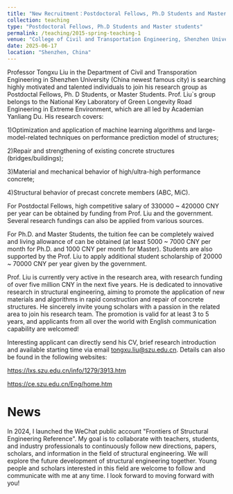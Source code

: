 ```yaml
---
title: "New Recruitment：Postdoctoral Fellows, Ph.D Students and Master students"
collection: teaching
type: "Postdoctoral Fellows, Ph.D Students and Master students"
permalink: /teaching/2015-spring-teaching-1
venue: "College of Civil and Transportation Engineering, Shenzhen University"
date: 2025-06-17
location: "Shenzhen, China"
---
```


Professor Tongxu Liu in the Department of Civil and Transporation Engineering in Shenzhen University (China newest famous city) is searching highly motivated and talented individuals to join his research group as Postdoctal Fellows, Ph. D Students, or Master Students. Prof. Liu`s group belongs to the National Key Laboratory of Green Longevity Road Engineering in Extreme Environment, which are all led by Academian Yanliang Du. His research covers: 

1)Optimization and application of machine learning algorithms and large-model-related techniques on performance prediction model of structures;

2)Repair and strengthening of existing concrete structures (bridges/buildings); 

3)Material and mechanical behavior of high/ultra-high performance concrete; 

4)Structural behavior of precast concrete members (ABC, MiC). 

For Postdoctal Fellows, high competitive salary of 330000 ~ 420000 CNY per year can be obtained by funding from Prof. Liu and the government. Several research fundings can also be applied from various sources. 

For Ph.D. and Master Students, the tuition fee can be completely waived and living allowance of  can be obtained (at least 5000 ~ 7000 CNY per month for Ph.D. and 1000 CNY per month for Master). Students are also supported by the Prof. Liu to apply additional student scholarship of 20000 ~ 70000 CNY per year given by the government.

Prof. Liu is currently very active in the research area, with research funding of over five million CNY in the next five years. He is dedicated to innovative research in structural engineering, aiming to promote the application of new materials and algorithms in rapid construction and repair of concrete structures. He sincerely invite young scholars with a passion in the related area to join his research team. The promotion is valid for at least 3 to 5 years, and applicants from all over the world with English communication capability are welcomed!

Interesting applicant can directly send his CV, brief research introduction and available starting time via email tongxu.liu@szu.edu.cn. Details can also be found in the following websites:

https://lxs.szu.edu.cn/info/1279/3913.htm

https://ce.szu.edu.cn/Eng/home.htm



News
======

In 2024, I launched the WeChat public account "Frontiers of Structural Engineering Reference". My goal is to collaborate with teachers, students, and industry professionals to continuously follow new directions, papers, scholars, and information in the field of structural engineering. We will explore the future development of structural engineering together. Young people and scholars interested in this field are welcome to follow and communicate with me at any time. I look forward to moving forward with you!
